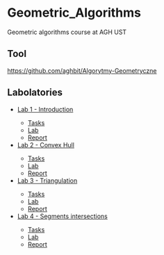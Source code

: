 # Geometric_Algorithms
Geometric algorithms course at AGH UST

## Tool 
https://github.com/aghbit/Algorytmy-Geometryczne

## Labolatories
<ul>
  <li><a href="https://github.com/radoslawrolka/Geometric_Algorithms/tree/main/lab1">Lab 1 - Introduction</a></li>
  <ul>
    <li><a href="https://github.com/radoslawrolka/Geometric_Algorithms/blob/main/lab1/Alg_geom_cw1.pdf">Tasks</a></li>
    <li><a href="https://github.com/radoslawrolka/Geometric_Algorithms/blob/main/lab1/Rolka_kod_1.ipynb">Lab</a></li>
    <li><a href="https://github.com/radoslawrolka/Geometric_Algorithms/blob/main/lab1/Rolka_1_spr.pdf">Report</a></li>
  </ul>
  <li><a href="https://github.com/radoslawrolka/Geometric_Algorithms/tree/main/lab2">Lab 2 - Convex Hull </a></li>
  <ul>
    <li><a href="https://github.com/radoslawrolka/Geometric_Algorithms/blob/main/lab2/alg_geom_lab_2.pdf">Tasks</a></li>
    <li><a href="https://github.com/radoslawrolka/Geometric_Algorithms/blob/main/lab2/Rolka_kod_2.ipynb">Lab</a></li>
    <li><a href="https://radoslawrolka.github.io/Geometric_Algorithms/lab2/Rolka_2_spr/Rolka_2_spr.html">Report</a></li>
  </ul>
  <li><a href="https://github.com/radoslawrolka/Geometric_Algorithms/tree/main/lab3">Lab 3 - Triangulation</a></li>
  <ul>
    <li><a href="https://github.com/radoslawrolka/Geometric_Algorithms/blob/main/lab3/.pdf">Tasks</a></li>
    <li><a href="https://github.com/radoslawrolka/Geometric_Algorithms/blob/main/lab3/Rolka_kod_3.ipynb">Lab</a></li>
    <li><a href="https://radoslawrolka.github.io/Geometric_Algorithms/lab3/Rolka_3_spr/Rolka_3_spr.html">Report</a></li>
  </ul>
  <li><a href="https://github.com/radoslawrolka/Geometric_Algorithms/tree/main/lab3">Lab 4 - Segments intersections</a></li>
  <ul>
    <li><a href="https://github.com/radoslawrolka/Geometric_Algorithms/blob/main/lab4/.pdf">Tasks</a></li>
    <li><a href="https://github.com/radoslawrolka/Geometric_Algorithms/blob/main/lab4/Rolka_kod_4.ipynb">Lab</a></li>
    <li><a href="https://radoslawrolka.github.io/Geometric_Algorithms/lab4/Rolka_4_spr/Rolka_4_spr.html">Report</a></li>
  </ul>
</ul>

